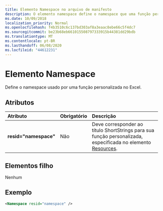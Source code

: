 ```yaml
---
title: Elemento Namespace no arquivo de manifesto
description: O elemento namespace define o namespace que uma função personalizada usa no Excel.
ms.date: 10/09/2018
localization_priority: Normal
ms.openlocfilehash: f4b3510c6c137bd303af8a3eaac8ebe66c5f4dc7
ms.sourcegitcommit: be23b68eb661015508797333915b44381dd29bdb
ms.translationtype: MT
ms.contentlocale: pt-BR
ms.lasthandoff: 06/08/2020
ms.locfileid: "44612231"
---
```

# <a name="namespace-element"></a>Elemento Namespace

Define o namespace usado por uma função personalizada no Excel.

## <a name="attributes"></a>Atributos

|  Atributo  |  Obrigatório  |  Descrição  |
|:-----|:-----|:-----|
|  **resid="namespace"**  |  Não  | Deve corresponder ao título ShortStrings para sua função personalizada, especificada no elemento [Resources](resources.md). |

## <a name="child-elements"></a>Elementos filho

Nenhum

## <a name="example"></a>Exemplo

```xml
<Namespace resid="namespace" />
```
